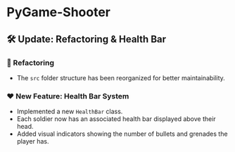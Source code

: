 # PyGame-Shooter

## 🛠️ Update: Refactoring & Health Bar  

### 🔄 Refactoring  
- The `src` folder structure has been reorganized for better maintainability.  

### ❤️ New Feature: Health Bar System  
- Implemented a new `HealthBar` class.  
- Each soldier now has an associated health bar displayed above their head.  
- Added visual indicators showing the number of bullets and grenades the player has.  

